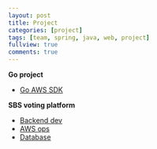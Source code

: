 ```yaml
---
layout: post
title: Project
categories: [project]
tags: [team, spring, java, web, project]
fullview: true
comments: true
---
```


**Go project**
- [Go AWS SDK](articles/doc_goproject_kor)

**SBS voting platform**
- [Backend dev](articles/doc_rm_spring)
- [AWS ops](articles/elasticache)
- [Database](articles/doc_rm_database)
